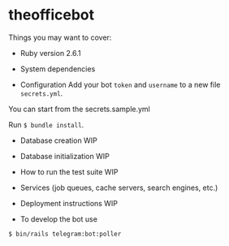 # theofficebot

Things you may want to cover:

* Ruby version
2.6.1

* System dependencies

* Configuration
Add your bot `token` and `username` to a new file `secrets.yml`.

You can start from the secrets.sample.yml

Run `$ bundle install`.

* Database creation
WIP

* Database initialization
WIP

* How to run the test suite
WIP

* Services (job queues, cache servers, search engines, etc.)

* Deployment instructions
WIP

* To develop the bot use
```
$ bin/rails telegram:bot:poller
```
